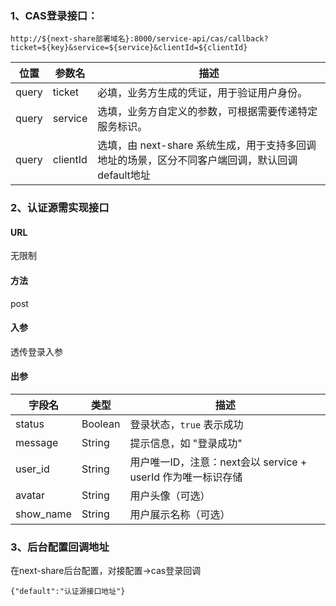 

### 1、CAS登录接口：

```
http://${next-share部署域名}:8000/service-api/cas/callback?ticket=${key}&service=${service}&clientId=${clientId}
```

| **位置** | **参数名** | **描述** |
|----------|------------|----------|
| query    | ticket     | 必填，业务方生成的凭证，用于验证用户身份。 |
| query    | service    | 选填，业务方自定义的参数，可根据需要传递特定服务标识。 |
| query    | clientId   | 选填，由 next-share 系统生成，用于支持多回调地址的场景，区分不同客户端回调，默认回调default地址 |

### 2、认证源需实现接口

#### URL

无限制

#### 方法
post

#### 入参

透传登录入参

#### 出参

| **字段名** | **类型**  | **描述**               |
|------------|-----------|------------------------|
| status     | Boolean   | 登录状态，`true` 表示成功 |
| message    | String    | 提示信息，如 "登录成功" |
| user_id     | String    | 用户唯一ID，注意：next会以 service + userId 作为唯一标识存储|
| avatar     | String    | 用户头像（可选）       |
| show_name   | String    | 用户展示名称（可选）   |


### 3、后台配置回调地址

在next-share后台配置，对接配置->cas登录回调

```
{"default":"认证源接口地址"}
```
